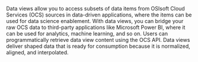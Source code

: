 Data views allow you to access subsets of data items from OSIsoft Cloud Services (OCS) sources in data-driven applications, where the items can be used for data science enablement. With data views, you can bridge your raw OCS data to third-party applications like Microsoft Power BI, where it can be used for analytics, machine learning, and so on. Users can programmatically retrieve data view content using the OCS API. Data views deliver shaped data that is ready for consumption because it is normalized, aligned, and interpolated.